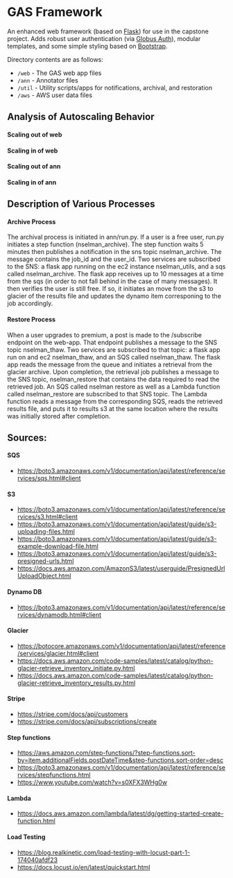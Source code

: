 # GAS Framework
An enhanced web framework (based on [Flask](https://flask.palletsprojects.com/)) for use in the capstone project. Adds robust user authentication (via [Globus Auth](https://docs.globus.org/api/auth)), modular templates, and some simple styling based on [Bootstrap](https://getbootstrap.com/docs/3.3/).

Directory contents are as follows:
* `/web` - The GAS web app files
* `/ann` - Annotator files
* `/util` - Utility scripts/apps for notifications, archival, and restoration
* `/aws` - AWS user data files


## Analysis of Autoscaling Behavior

#### Scaling out of web

#### Scaling in of web

#### Scaling out of ann

#### Scaling in of ann


## Description of Various Processes
#### Archive Process
The archival process is initiated in ann/run.py.  If a user is a free user, run.py initiates a step function (nselman_archive).  The step function waits 5 minutes then publishes a notification in the sns topic nselman_archive.  The message contains the job_id and the user_id.  Two services are subscribed to the SNS:  a flask app running on the ec2 instance nselman_utils, and a sqs called nselman_archive.  The flask app receives up to 10 messages at a time from the sqs (in order to not fall behind in the case of many messages).  It then verifies the user is still free.  If so, it initiates an move from the s3 to glacier of the results file and updates the dynamo item corresponing to the job accordingly.

#### Restore Process
When a user upgrades to premium, a post is made to the /subscribe endpoint on the web-app.  That endpoint publishes a message to the SNS topic nselman_thaw.  Two services are subscribed to that topic:  a flask app run on and ec2 nselman_thaw, and an SQS called nselman_thaw.  The flask app reads the message from the queue and initiates a retrieval from the glacier archive.  Upon completion, the retrieval job publishes a message to the SNS topic, nselman_restore that contains the data required to read the retrieved job.  An SQS called nselman restore as well as a Lambda function called nselman_restore are subscribed to that SNS topic.  The Lambda function reads a message from the corresponding SQS, reads the retrieved results file, and puts it to results s3 at the same location where the results was initially stored after completion.




## Sources:

#### SQS
* https://boto3.amazonaws.com/v1/documentation/api/latest/reference/services/sqs.html#client

#### S3
* https://boto3.amazonaws.com/v1/documentation/api/latest/reference/services/s3.html#client
* https://boto3.amazonaws.com/v1/documentation/api/latest/guide/s3-uploading-files.html
* https://boto3.amazonaws.com/v1/documentation/api/latest/guide/s3-example-download-file.html
* https://boto3.amazonaws.com/v1/documentation/api/latest/guide/s3-presigned-urls.html
* https://docs.aws.amazon.com/AmazonS3/latest/userguide/PresignedUrlUploadObject.html


#### Dynamo DB
* https://boto3.amazonaws.com/v1/documentation/api/latest/reference/services/dynamodb.html#client
 
#### Glacier
* https://botocore.amazonaws.com/v1/documentation/api/latest/reference/services/glacier.html#client
* https://docs.aws.amazon.com/code-samples/latest/catalog/python-glacier-retrieve_inventory_initiate.py.html
* https://docs.aws.amazon.com/code-samples/latest/catalog/python-glacier-retrieve_inventory_results.py.html

#### Stripe
* https://stripe.com/docs/api/customers
* https://stripe.com/docs/api/subscriptions/create

#### Step functions
* https://aws.amazon.com/step-functions/?step-functions.sort-by=item.additionalFields.postDateTime&step-functions.sort-order=desc
* https://boto3.amazonaws.com/v1/documentation/api/latest/reference/services/stepfunctions.html
* https://www.youtube.com/watch?v=s0XFX3WHg0w

#### Lambda
* https://docs.aws.amazon.com/lambda/latest/dg/getting-started-create-function.html

#### Load Testing
* https://blog.realkinetic.com/load-testing-with-locust-part-1-174040afdf23
* https://docs.locust.io/en/latest/quickstart.html



